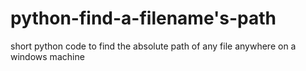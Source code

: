 # python-find-a-filename's-path
short python code to find the absolute path of any file anywhere on a windows machine
